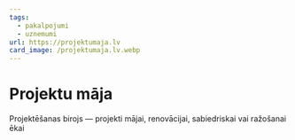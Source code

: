 ```yaml
---
tags:
  - pakalpojumi
  - uznemumi
url: https://projektumaja.lv
card_image: /projektumaja.lv.webp
---
```


# Projektu māja

Projektēšanas birojs — projekti mājai, renovācijai, sabiedriskai vai ražošanai ēkai
